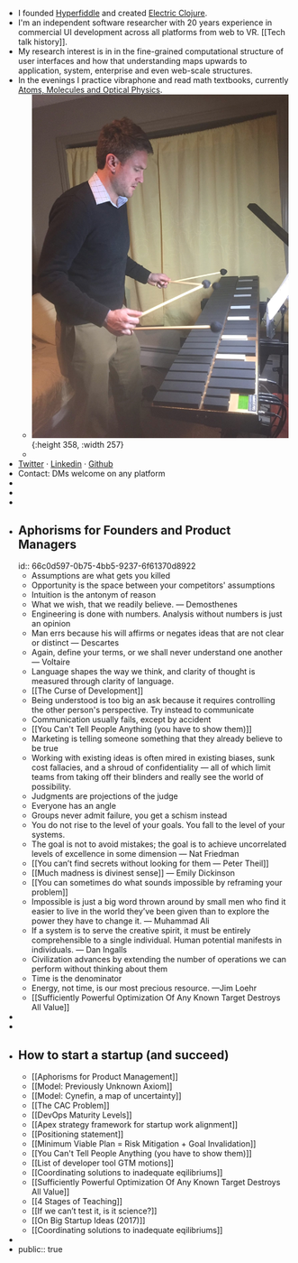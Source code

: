 - I founded [Hyperfiddle](https://www.hyperfiddle.net/) and created [Electric Clojure](https://github.com/hyperfiddle/electric).
- I'm an independent software researcher with 20 years experience in commercial UI development across all platforms from web to VR. [[Tech talk history]].
- My research interest is in in the fine-grained computational structure of user interfaces and how that understanding maps upwards to application, system, enterprise and even web-scale structures.
- In the evenings I practice vibraphone and read math textbooks, currently [Atoms, Molecules and Optical Physics](https://www.amazon.com/dp/3642543219).
	- ![2016-vibraphone.jpg](../assets/2016-vibraphone_1677511165637_0.jpg){:height 358, :width 257}
	-
- [Twitter](https://twitter.com/dustingetz) · [Linkedin](https://www.linkedin.com/in/dustingetz/) · [Github](https://github.com/dustingetz)
- Contact: DMs welcome on any platform
-
-
-
- ## Aphorisms for Founders and Product Managers
  id:: 66c0d597-0b75-4bb5-9237-6f61370d8922
	- Assumptions are what gets you killed
	- Opportunity is the space between your competitors' assumptions
	- Intuition is the antonym of reason
	- What we wish, that we readily believe. — Demosthenes
	- Engineering is done with numbers. Analysis without numbers is just an opinion
	- Man errs because his will affirms or negates ideas that are not clear or distinct — Descartes
	- Again, define your terms, or we shall never understand one another — Voltaire
	- Language shapes the way we think, and clarity of thought is measured through clarity of language.
	- [[The Curse of Development]]
	- Being understood is too big an ask because it requires controlling the other person's perspective. Try instead to communicate
	- Communication usually fails, except by accident
	- [[You Can't Tell People Anything (you have to show them)]]
	- Marketing is telling someone something that they already believe to be true
	- Working with existing ideas is often mired in existing biases, sunk cost fallacies, and a shroud of confidentiality — all of which limit teams from taking off their blinders and really see the world of possibility.
	- Judgments are projections of the judge
	- Everyone has an angle
	- Groups never admit failure, you get a schism instead
	- You do not rise to the level of your goals. You fall to the level of your systems.
	- The goal is not to avoid mistakes; the goal is to achieve uncorrelated levels of excellence in some dimension — Nat Friedman
	- [[You can’t find secrets without looking for them — Peter Theil]]
	- [[Much madness is divinest sense]] — Emily Dickinson
	- [[You can sometimes do what sounds impossible by reframing your problem]]
	- Impossible is just a big word thrown around by small men who find it easier to live in the world they’ve been given than to explore the power they have to change it. — Muhammad Ali
	- If a system is to serve the creative spirit, it must be entirely comprehensible to a single individual. Human potential manifests in individuals. — Dan Ingalls
	- Civilization advances by extending the number of operations we can perform without thinking about them
	- Time is the denominator
	- Energy, not time, is our most precious resource. —Jim Loehr
	- [[Sufficiently Powerful Optimization Of Any Known Target Destroys All Value]]
-
-
- ## How to start a startup (and succeed)
	- [[Aphorisms for Product Management]]
	- [[Model: Previously Unknown Axiom]]
	- [[Model: Cynefin, a map of uncertainty]]
	- [[The CAC Problem]]
	- [[DevOps Maturity Levels]]
	- [[Apex strategy framework for startup work alignment]]
	- [[Positioning statement]]
	- [[Minimum Viable Plan = Risk Mitigation + Goal Invalidation]]
	- [[You Can't Tell People Anything (you have to show them)]]
	- [[List of developer tool GTM motions]]
	- [[Coordinating solutions to inadequate eqilibriums]]
	- [[Sufficiently Powerful Optimization Of Any Known Target Destroys All Value]]
	- [[4 Stages of Teaching]]
	- [[If we can’t test it, is it science?]]
	- [[On Big Startup Ideas (2017)]]
	- [[Coordinating solutions to inadequate eqilibriums]]
-
- public:: true